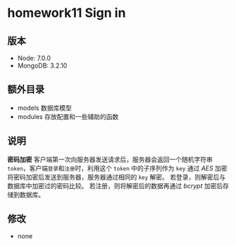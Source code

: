 # homework11 Sign in

## 版本
* Node: 7.0.0
* MongoDB: 3.2.10

## 额外目录
* models 数据库模型
* modules 存放配置和一些辅助的函数

## 说明
**密码加密**
客户端第一次向服务器发送请求后，服务器会返回一个随机字符串 `token`，客户端`登录`和`注册`时，利用这个 `token` 中的子序列作为 `key` 通过 *AES* 加密将密码加密后发送到服务器，服务器通过相同的 `key` 解密。
若登录，则解密后与数据库中加密过的密码比较。
若注册，则将解密后的数据再通过 *bcrypt* 加密后存储到数据库。

## 修改
* none